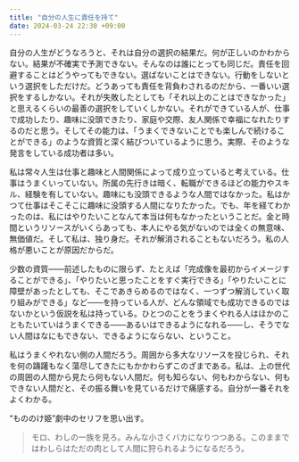 ```yaml
---
title: "自分の人生に責任を持て"
date: 2024-03-24 22:30 +09:00
---
```


自分の人生がどうなろうと、それは自分の選択の結果だ。何が正しいのかわからない。結果が不確実で予測できない。そんなのは誰にとっても同じだ。責任を回避することはどうやってもできない。選ばないことはできない。行動をしないという選択をしただけだ。どうあっても責任を背負わされるのだから、一番いい選択をするしかない。それが失敗したとしても「それ以上のことはできなかった」と思えるくらいの最善の選択をしていくしかない。それができている人が、仕事で成功したり、趣味に没頭できたり、家庭や交際、友人関係で幸福になれたりするのだと思う。そしてその能力は、「うまくできないことでも楽しんで続けることができる」のような資質と深く結びついているように思う。実際、そのような発言をしている成功者は多い。

私は常々人生は仕事と趣味と人間関係によって成り立っていると考えている。仕事はうまくいっていない。所属の先行きは暗く、転職ができるほどの能力やスキル、経験を有していない。趣味にも没頭できるような人間ではなかった。私はかつて仕事はそこそこに趣味に没頭する人間になりたかった。でも、年を経てわかったのは、私にはやりたいことなんて本当は何もなかったということだ。金と時間というリソースがいくらあっても、本人にやる気がないのでは全くの無意味、無価値だ。そして私は、独り身だ。それが解消されることもないだろう。私の人格が悪いことが原因だからだ。

少数の資質――前述したものに限らず、たとえば「完成像を最初からイメージすることができる」、「やりたいと思ったことをすぐ実行できる」「やりたいことに障壁があったとしても、そこであきらめるのではなく、一つずつ解消していく取り組みができる」など――を持っている人が、どんな領域でも成功できるのではないかという仮説を私は持っている。ひとつのことをうまくやれる人はほかのこともたいていはうまくできる――あるいはできるようになれる――し、そうでない人間はなにもできない、できるようにならない、ということ。

私はうまくやれない側の人間だろう。周囲から多大なリソースを投じられ、それを何の躊躇もなく蕩尽してきたにもかかわらずこのざまである。私は、上の世代の周囲の人間から見たら何もない人間だ。何も知らない、何もわからない、何もできない人間だと、その振る舞いを見ているだけで痛感する。自分が一番それをよくわかる。

“もののけ姫”劇中のセリフを思い出す。

> モロ、わしの一族を見ろ。みんな小さくバカになりつつある。このままではわしらはただの肉として人間に狩られるようになるだろう。
